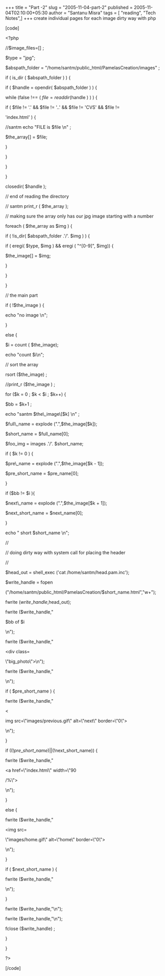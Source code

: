 +++
title = "Part -2"
slug = "2005-11-04-part-2"
published = 2005-11-04T02:10:00+05:30
author = "Santanu Misra"
tags = [ "reading", "Tech Notes",]
+++
create individual pages for each image dirty way with php  

\[code\]  

&lt;?php  

//$image\_files=\[\] ;  

$type = "jpg";  

$abspath\_folder = "/home/santm/public\_html/PamelasCreation/images" ;  

if ( is\_dir ( $abspath\_folder ) ) {  

if ( $handle = opendir( $abspath\_folder ) ) {  

while (false !== ( $file = readdir($handle ) ) ) {  

if ( $file != '.' && $file != '..' && $file != 'CVS' && $file !=

'index.html' ) {  

//santm echo "FILE is $file \\n" ;  

$the\_array\[\] = $file;  

}  

}  

}  

}  

closedir( $handle );  

// end of reading the directory  

// santm print\_r ( $the\_array );  

// making sure the array only has our jpg image starting with a number  

foreach ( $the\_array as $img ) {  

if ( !is\_dir( $abspath\_folder .'/'. $img ) ) {  

if ( eregi( $type, $img ) && eregi ( "^\[0-9\]", $img)) {  

$the\_image\[\] = $img;  

}  

}  

}  

// the main part  

if ( !$the\_image ) {  

echo "no image \\n";  

}  

else {  

$i = count ( $the\_image);  

echo "count $i\\n";  

// sort the array  

rsort ($the\_image) ;  

//print\_r ($the\_image ) ;  

for ($k = 0 ; $k &lt; $i ; $k++) {  

$bb = $k+1 ;  

echo "santm $the\_image\[$k\] \\n" ;  

$full\_name = explode (".",$the\_image\[$k\]);  

$short\_name = $full\_name\[0\];  

$foo\_img = images .'/'. $short\_name;  

if ( $k != 0 ) {  

$pre\_name = explode (".",$the\_image\[$k - 1\]);  

$pre\_short\_name = $pre\_name\[0\];  

}  

if ($bb != $i ){  

$next\_name = explode (".",$the\_image\[$k + 1\]);  

$next\_short\_name = $next\_name\[0\];  

}  

echo " short $short\_name \\n";  

//  

// doing dirty way with system call for placing the header  

//  

$head\_out = shell\_exec ('cat /home/santm/head.pam.inc');  

$write\_handle = fopen

("/home/santm/public\_html/PamelasCreation/$short\_name.html","w+");  

fwrite ($write\_handle,$head\_out);  

  

fwrite ($write\_handle,"



$bb of $i



\\n");  

fwrite ($write\_handle,"



&lt;div class=  

\\"big\_photo\\"&gt;\\n");  

fwrite ($write\_handle,"



\\n");  

if ( $pre\_short\_name ) {  

fwrite ($write\_handle,"



&lt;  

img src=\\"images/previous.gif\\" alt=\\"next\\" border=\\"0\\"&gt;



\\n");  

}  

  

if ((!$pre\_short\_name) || (!$next\_short\_name)) {  

  

fwrite ($write\_handle,"



&lt;a href=\\"index.html\\" width=\\"90  

/%\\"&gt;



\\n");  

}  

else {  

fwrite ($write\_handle,"



&lt;img src=  

\\"images/home.gif\\" alt=\\"home\\" border=\\"0\\"&gt;



\\n");  

}  

  

if ( $next\_short\_name ) {  

fwrite ($write\_handle,"



  



\\n");  

}  

fwrite ($write\_handle,"\\n");  

fwrite ($write\_handle,"\\n");  

fclose ($write\_handle) ;  

}  

}  

  

  

?&gt;  

\[/code\]
